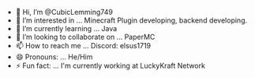 - 👋 Hi, I’m @CubicLemming749
- 👀 I’m interested in ... Minecraft Plugin developing, backend developing.
- 🌱 I’m currently learning ... Java
- 💞️ I’m looking to collaborate on ... PaperMC
- 📫 How to reach me ... Discord: elsus1719
- 😄 Pronouns: ... He/Him
- ⚡ Fun fact: ... I'm currently working at LuckyKraft Network

<!---
CubicLemming749/CubicLemming749 is a ✨ special ✨ repository because its `README.md` (this file) appears on your GitHub profile.
You can click the Preview link to take a look at your changes.
--->
